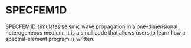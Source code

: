 # SPECFEM1D

SPECFEM1D simulates seismic wave propagation in a one-dimensional heterogeneous medium. 
It is a small code that allows users to learn how a spectral-element program is written.
